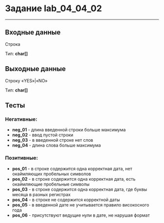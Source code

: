 # Задание lab_04_04_02
***
## Входные данные

Cтрока

Тип: **char[]**

## Выходные данные

Строку «YES»|«NO»

Тип: **char[]**

## Тесты
### Негативные:
- **neg_01** - длина введенной строки больше максимума
- **neg_02** - ввод пустой строки
- **neg_03** - в введенной строке нет слов
- **neg_04** - длина слова больше максимума

### Позитивные:
- **pos_01** - в строке содержится одна корректная дата, нет окаймляющих пробельных символов
- **pos_02** - в строке содержится одна корректная дата, есть окаймляющие пробельные символы
- **pos_03** - в строке содержится одна корректная дата, где буквы месяца в разных регистрах
- **pos_04** - в строке не содержится корректной даты
- **pos_05** - в введенной дате не учитывается правило високосного года
- **pos_06** - присутствуют ведущие нули в дате, не нарушая формат